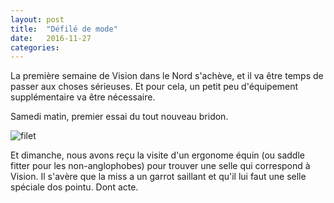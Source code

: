 ```yaml
---  
layout: post  
title:  "Défilé de mode"  
date:   2016-11-27
categories: 
---
```


La première semaine de Vision dans le Nord s'achève, et il va être temps de passer aux choses sérieuses. Et pour cela, un petit peu d'équipement supplémentaire va être nécessaire.

Samedi matin, premier essai du tout nouveau bridon. 

![filet]({{site.url}}/img/filet.jpg)

Et dimanche, nous avons reçu la visite d'un ergonome équin (ou saddle fitter pour les non-anglophobes) pour trouver une selle qui correspond à Vision. Il s'avère que la miss a un garrot saillant et qu'il lui faut une selle spéciale dos pointu. Dont acte. 



